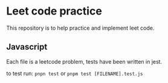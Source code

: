 # Leet code practice

This repository is to help practice and implement leet code.

## Javascript

Each file is a leetcode problem, tests have been written in jest.

to test run: `pnpn test` or `pnpm test [FILENAME].test.js`
